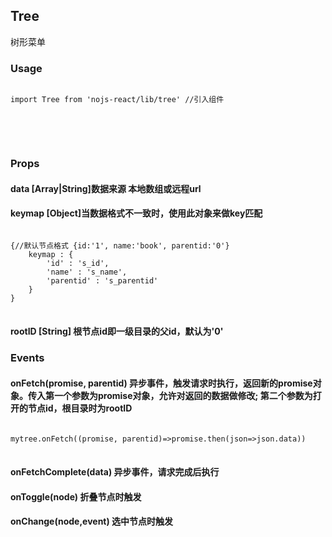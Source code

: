## Tree

树形菜单

### Usage
<pre><code class="language-javascript">
import Tree from 'nojs-react/lib/tree' //引入组件
</code>
</pre>

<div id="treeNormal" class="nj-tree mb15"></div>

<pre><code class="language-javascript"><script type="text/code">
var testData = [//使用本地数据生成tree
    {"id":1, "name":"Components","open":1},
    {"id":2, "name":"Mask", "parentid":1, "link":"mask"}
] 
var mytree = render(<Tree data={testData}/>, container)
</script></code>
</pre>

### Props

#### data <span>[Array|String]数据来源 本地数组或远程url</span>
#### keymap <span>[Object]当数据格式不一致时，使用此对象来做key匹配</span>
<pre><code class="language-javascript">
{//默认节点格式 {id:'1', name:'book', parentid:'0'}
    keymap : {
        'id' : 's_id',
        'name' : 's_name',
        'parentid' : 's_parentid'
    }
}
</code>
</pre>
#### rootID <span>[String] 根节点id即一级目录的父id，默认为'0'</span>



### Events

#### onFetch(promise, parentid) <span>异步事件，触发请求时执行，返回新的promise对象。传入第一个参数为promise对象，允许对返回的数据做修改; 第二个参数为打开的节点id，根目录时为rootID</span>
<pre><code class="language-javascript">
mytree.onFetch((promise, parentid)=>promise.then(json=>json.data))
</code>
</pre>
#### onFetchComplete(data) <span>异步事件，请求完成后执行</span>
#### onToggle(node) <span>折叠节点时触发</span>
#### onChange(node,event) <span>选中节点时触发</span>